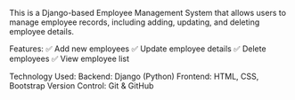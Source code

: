 This is a Django-based Employee Management System that allows users to manage employee records, including adding, updating, and deleting employee details.

Features:
✅ Add new employees
✅ Update employee details
✅ Delete employees
✅ View employee list

Technology Used:
Backend: Django (Python)
Frontend: HTML, CSS, Bootstrap
Version Control: Git & GitHub
